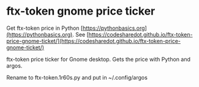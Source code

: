 # ftx-token gnome price ticker

Get ftx-token price in Python [https://pythonbasics.org](https://pythonbasics.org).
See [https://codesharedot.github.io/ftx-token-price-gnome-ticket/](https://codesharedot.github.io/ftx-token-price-gnome-ticket/)

ftx-token price ticker for Gnome desktop. Gets the price with Python and argos.

Rename to ftx-token.1r60s.py and put in ~/.config/argos
